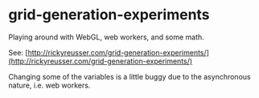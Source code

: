 # grid-generation-experiments

Playing around with WebGL, web workers, and some math.

See: [http://rickyreusser.com/grid-generation-experiments/](http://rickyreusser.com/grid-generation-experiments/)

Changing some of the variables is a little buggy due to the asynchronous nature, i.e. web workers.
